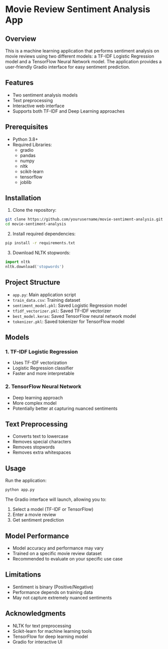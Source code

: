 # Movie Review Sentiment Analysis App

## Overview
This is a machine learning application that performs sentiment analysis on movie reviews using two different models: a TF-IDF Logistic Regression model and a TensorFlow Neural Network model. The application provides a user-friendly Gradio interface for easy sentiment prediction.

## Features
- Two sentiment analysis models
- Text preprocessing
- Interactive web interface
- Supports both TF-IDF and Deep Learning approaches

## Prerequisites
- Python 3.8+
- Required Libraries:
  - gradio
  - pandas
  - numpy
  - nltk
  - scikit-learn
  - tensorflow
  - joblib

## Installation

1. Clone the repository:
```bash
git clone https://github.com/yourusername/movie-sentiment-analysis.git
cd movie-sentiment-analysis
```

2. Install required dependencies:
```bash
pip install -r requirements.txt
```

3. Download NLTK stopwords:
```python
import nltk
nltk.download('stopwords')
```

## Project Structure
- `app.py`: Main application script
- `train_data.csv`: Training dataset
- `sentiment_model.pkl`: Saved Logistic Regression model
- `tfidf_vectorizer.pkl`: Saved TF-IDF vectorizer
- `best_model.keras`: Saved TensorFlow neural network model
- `tokenizer.pkl`: Saved tokenizer for TensorFlow model

## Models
### 1. TF-IDF Logistic Regression
- Uses TF-IDF vectorization
- Logistic Regression classifier
- Faster and more interpretable

### 2. TensorFlow Neural Network
- Deep learning approach
- More complex model
- Potentially better at capturing nuanced sentiments

## Text Preprocessing
- Converts text to lowercase
- Removes special characters
- Removes stopwords
- Removes extra whitespaces

## Usage
Run the application:
```bash
python app.py
```

The Gradio interface will launch, allowing you to:
1. Select a model (TF-IDF or TensorFlow)
2. Enter a movie review
3. Get sentiment prediction

## Model Performance
- Model accuracy and performance may vary
- Trained on a specific movie review dataset
- Recommended to evaluate on your specific use case

## Limitations
- Sentiment is binary (Positive/Negative)
- Performance depends on training data
- May not capture extremely nuanced sentiments

## Acknowledgments
- NLTK for text preprocessing
- Scikit-learn for machine learning tools
- TensorFlow for deep learning model
- Gradio for interactive UI
